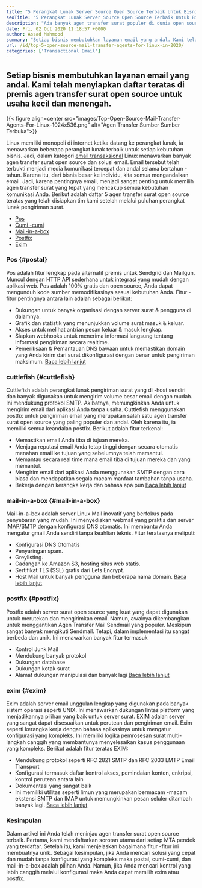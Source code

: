 ```yaml
---
title: "5 Perangkat Lunak Server Source Open Source Terbaik Untuk Bisnis di tahun 2020" 
seoTitle: "5 Perangkat Lunak Server Source Open Source Terbaik Untuk Bisnis di tahun 2020" 
description: "Ada banyak agen transfer surat populer di dunia open source untuk mengatur layanan email Anda sendiri seperti Gmail. Kami memiliki server 5 surat teratas yang terpilih." 
date: Fri, 02 Oct 2020 11:18:57 +0000
author: Assad Mahmood
summary: "Setiap bisnis membutuhkan layanan email yang andal. Kami telah menyiapkan daftar teratas di premis agen transfer surat open source untuk usaha kecil dan menengah." 
url: /id/top-5-open-source-mail-transfer-agents-for-linux-in-2020/
categories: ['Transactional Email']
---
```


## Setiap bisnis membutuhkan layanan email yang andal. Kami telah menyiapkan daftar teratas di premis agen transfer surat open source untuk usaha kecil dan menengah.

{{< figure align=center src="images/Top-Open-Source-Mail-Transfer-Agents-For-Linux-1024x536.png" alt="Agen Transfer Sumber Sumber Terbuka">}}

Linux memiliki monopoli di internet ketika datang ke perangkat lunak, ia menawarkan beberapa perangkat lunak terbaik untuk setiap kebutuhan bisnis. Jadi, dalam kategori [email transaksional][1] Linux menawarkan banyak agen transfer surat open source dan solusi email.
Email tersebut telah terbukti menjadi media komunikasi tercepat dan andal selama bertahun -tahun. Karena itu, dari bisnis besar ke individu, kita semua mengandalkan email. Jadi, karena pentingnya email, menjadi sangat penting untuk memilih agen transfer surat yang tepat yang mencakup semua kebutuhan komunikasi Anda.
Berikut adalah daftar 5 agen transfer surat open source teratas yang telah disiapkan tim kami setelah melalui puluhan perangkat lunak pengiriman surat.
  * [Pos][2]
  * [Cumi -cumi][3]
  * [Mail-in-a-box][4]
  * [Postfix][5]
  * [Exim][6]

### **Pos**    {#postal}
Pos adalah fitur lengkap pada alternatif premis untuk Sendgrid dan Mailgun. Muncul dengan HTTP API sederhana untuk integrasi yang mudah dengan aplikasi web. Pos adalah 100% gratis dan open source, Anda dapat mengunduh kode sumber memodifikasinya sesuai kebutuhan Anda.
Fitur -fitur pentingnya antara lain adalah sebagai berikut:
  * Dukungan untuk banyak organisasi dengan server surat & pengguna di dalamnya.
  * Grafik dan statistik yang menunjukkan volume surat masuk & keluar.
  * Akses untuk melihat antrian pesan keluar & masuk lengkap.
  * Siapkan webhooks untuk menerima informasi langsung tentang informasi pengiriman secara realtime.
  * Pemeriksaan & Pemantauan DNS bawaan untuk memastikan domain yang Anda kirim dari surat dikonfigurasi dengan benar untuk pengiriman maksimum.
    [Baca lebih lanjut][7]

### **cuttlefish**    {#cuttlefish}
Cuttlefish adalah perangkat lunak pengiriman surat yang di -host sendiri dan banyak digunakan untuk mengirim volume besar email dengan mudah. Ini mendukung protokol SMTP. Akibatnya, memungkinkan Anda untuk mengirim email dari aplikasi Anda tanpa usaha. Cuttlefish menggunakan postfix untuk pengiriman email yang merupakan salah satu agen transfer surat open source yang paling populer dan andal. Oleh karena itu, ia memiliki semua keandalan postfix.
Berikut adalah fitur terkenal:
  * Memastikan email Anda tiba di tujuan mereka.
  * Menjaga reputasi email Anda tetap tinggi dengan secara otomatis menahan email ke tujuan yang sebelumnya telah memantul.
  * Memantau secara real time mana email tiba di tujuan mereka dan yang memantul.
  * Mengirim email dari aplikasi Anda menggunakan SMTP dengan cara biasa dan mendapatkan segala macam manfaat tambahan tanpa usaha.
  * Bekerja dengan kerangka kerja dan bahasa apa pun
    [Baca lebih lanjut][8]

### **mail-in-a-box**    {#mail-in-a-box}
Mail-in-a-box adalah server Linux Mail inovatif yang berfokus pada penyebaran yang mudah. Ini menyediakan webmail yang praktis dan server IMAP/SMTP dengan konfigurasi DNS otomatis. Ini membantu Anda mengatur gmail Anda sendiri tanpa keahlian teknis. Fitur teratasnya meliputi:
  * Konfigurasi DNS Otomatis
  * Penyaringan spam.
  * Greylisting.
  * Cadangan ke Amazon S3, hosting situs web statis.
  * Sertifikat TLS (SSL) gratis dari Lets Encrypt.
  * Host Mail untuk banyak pengguna dan beberapa nama domain.
    [Baca lebih lanjut][9]

### **postfix**    {#postfix}
Postfix adalah server surat open source yang kuat yang dapat digunakan untuk merutekan dan mengirimkan email. Namun, awalnya dikembangkan untuk menggantikan Agen Transfer Mail Sendmail yang populer. Meskipun sangat banyak mengikuti Sendmail. Tetapi, dalam implementasi itu sangat berbeda dan unik. Ini menawarkan banyak fitur termasuk
  * Kontrol Junk Mail
  * Mendukung banyak protokol
  * Dukungan database
  * Dukungan kotak surat
  * Alamat dukungan manipulasi dan banyak lagi
    [Baca lebih lanjut][10]

### **exim**    {#exim}
Exim adalah server email unggulan lengkap yang digunakan pada banyak sistem operasi seperti UNIX. Ini menawarkan dukungan lintas platform yang menjadikannya pilihan yang baik untuk server surat. EXIM adalah server yang sangat dapat disesuaikan untuk perutean dan pengiriman email. Exim seperti kerangka kerja dengan bahasa aplikasinya untuk mengatur konfigurasi yang kompleks. Ini memiliki logika pemrosesan surat multi-langkah canggih yang membantunya menyelesaikan kasus penggunaan yang kompleks. Berikut adalah fitur teratas EXIM:
  * Mendukung protokol seperti RFC 2821 SMTP dan RFC 2033 LMTP Email Transport
  * Konfigurasi termasuk daftar kontrol akses, pemindaian konten, enkripsi, kontrol perutean antara lain
  * Dokumentasi yang sangat baik
  * Ini memiliki utilitas seperti limun yang merupakan bermacam -macam ekstensi SMTP dan IMAP untuk memungkinkan pesan seluler ditambah banyak lagi.
    [Baca lebih lanjut][11]

### Kesimpulan
Dalam artikel ini Anda telah meninjau agen transfer surat open source terbaik. Pertama, kami mendaftarkan sorotan utama dari setiap MTA pendek yang terdaftar. Setelah itu, kami menjelaskan bagaimana fitur -fitur ini membuatnya unik. Sebagai kesimpulan, jika Anda mencari solusi yang cepat dan mudah tanpa konfigurasi yang kompleks maka postal, cumi-cumi, dan mail-in-a-box adalah pilihan Anda. Namun, jika Anda mencari kontrol yang lebih canggih melalui konfigurasi maka Anda dapat memilih exim atau postfix.

  
[1]: https://products.containerize.com/transactional-email
[2]: #postal
[3]: #cuttlefish
[4]: #mail-in-a-box
[5]: #postfix
[6]: #exim
[7]: https://products.containerize.com/transactional-email/postal
[8]: https://products.containerize.com/transactional-email/cuttlefish
[9]: https://products.containerize.com/transactional-email/mail-in-a-box
[10]: https://products.containerize.com/transactional-email/postfix
[11]: https://products.containerize.com/transactional-email/exim
